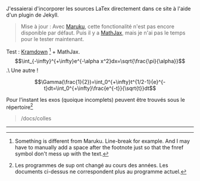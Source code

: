 J'essaierai d'incorporer les sources LaTex directement dans ce site à l'aide d'un plugin de Jekyll.

> Mise à jour : Avec [Maruku](http://maruku.rubyforge.org/maruku.html), cette fonctionalité n'est pas encore disponible par défaut. Puis il y a [MathJax](http://www.mathjax.org), mais je n'ai pas le temps pour le tester maintenant.

Test : [Kramdown](http://kramdown.rubyforge.org/) [^Kramdown] + MathJax. $$\int_{-\infty}^{+\infty}e^{-\alpha x^2}dx=\sqrt{\frac{\pi}{\alpha}}$$.\\
Une autre !

$$\Gamma(\frac{1}{2})=\int_0^{+\infty}t^{1/2-1}{e}^{-t}dt=\int_0^{+\infty}\frac{e^{-t}}{\sqrt{t}}dt$$

Pour l'instant les exos (quoique incomplets) peuvent être trouvés sous le répertoire[^Programme]

> /docs/colles

---

[^Kramdown]: Something is different from Maruku. Line-break for example. And I may have to manually add a space after the footnote just so that the fnref symbol don't mess up with the text.
[^Programme]: Les programmes de sup ont changé au cours des années. Les documents ci-dessus ne correspondent plus au programme actuel.